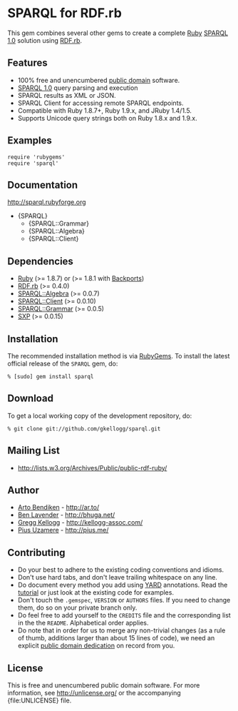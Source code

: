 SPARQL for RDF.rb
==================================

This gem combines several other gems to create a complete [Ruby][] [SPARQL 1.0][] solution
using [RDF.rb][].

Features
--------

* 100% free and unencumbered [public domain](http://unlicense.org/) software.
* [SPARQL 1.0][] query parsing and execution
* SPARQL results as XML or JSON.
* SPARQL Client for accessing remote SPARQL endpoints.
* Compatible with Ruby 1.8.7+, Ruby 1.9.x, and JRuby 1.4/1.5.
* Supports Unicode query strings both on Ruby 1.8.x and 1.9.x.

Examples
--------

    require 'rubygems'
    require 'sparql'

Documentation
-------------

<http://sparql.rubyforge.org>

* {SPARQL}
  * {SPARQL::Grammar}
  * {SPARQL::Algebra}
  * {SPARQL::Client}

Dependencies
------------

* [Ruby](http://ruby-lang.org/) (>= 1.8.7) or (>= 1.8.1 with [Backports][])
* [RDF.rb](http://rubygems.org/gems/rdf) (>= 0.4.0)
* [SPARQL::Algebra](https://rubygems.org/gems/sparql-algebra) (>= 0.0.7)
* [SPARQL::Client](https://rubygems.org/gems/sparql-client) (>= 0.0.10)
* [SPARQL::Grammar](https://rubygems.org/gems/sparql-grammar) (>= 0.0.5)
* [SXP](https://rubygems.org/gems/sxp) (>= 0.0.15)

Installation
------------

The recommended installation method is via [RubyGems](http://rubygems.org/).
To install the latest official release of the `SPARQL` gem, do:

    % [sudo] gem install sparql

Download
--------

To get a local working copy of the development repository, do:

    % git clone git://github.com/gkellogg/sparql.git

Mailing List
------------

* <http://lists.w3.org/Archives/Public/public-rdf-ruby/>

Author
------

* [Arto Bendiken](http://github.com/bendiken) - <http://ar.to/>
* [Ben Lavender](http://github.com/bhuga) - <http://bhuga.net/>
* [Gregg Kellogg](http://github.com/gkellogg) - <http://kellogg-assoc.com/>
* [Pius Uzamere](http://github.com/pius) - <http://pius.me/>


Contributing
------------

* Do your best to adhere to the existing coding conventions and idioms.
* Don't use hard tabs, and don't leave trailing whitespace on any line.
* Do document every method you add using [YARD][] annotations. Read the
  [tutorial][YARD-GS] or just look at the existing code for examples.
* Don't touch the `.gemspec`, `VERSION` or `AUTHORS` files. If you need to
  change them, do so on your private branch only.
* Do feel free to add yourself to the `CREDITS` file and the corresponding
  list in the the `README`. Alphabetical order applies.
* Do note that in order for us to merge any non-trivial changes (as a rule
  of thumb, additions larger than about 15 lines of code), we need an
  explicit [public domain dedication][PDD] on record from you.

License
-------

This is free and unencumbered public domain software. For more information,
see <http://unlicense.org/> or the accompanying {file:UNLICENSE} file.

[Ruby]:       http://ruby-lang.org/
[RDF]:        http://www.w3.org/RDF/
[SPARQL]:     http://en.wikipedia.org/wiki/SPARQL
[SPARQL 1.0]: http://www.w3.org/TR/rdf-sparql-query/
[SPARQL 1.1]: http://www.w3.org/TR/sparql11-query/
[SSE]:        http://openjena.org/wiki/SSE
[SXP]:        http://sxp.rubyforge.org/
[grammar]:    http://www.w3.org/TR/rdf-sparql-query/#grammar
[RDF.rb]:     http://rdf.rubyforge.org/
[YARD]:       http://yardoc.org/
[YARD-GS]:    http://rubydoc.info/docs/yard/file/docs/GettingStarted.md
[PDD]:        http://unlicense.org/#unlicensing-contributions
[Backports]:  http://rubygems.org/gems/backports
